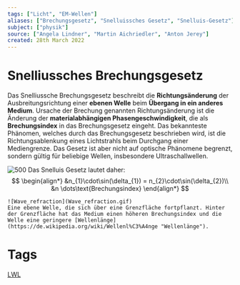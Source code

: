 ```yaml
---
tags: ["Licht", "EM-Wellen"]
aliases: ["Brechungsgesetz", "Snelluissches Gesetz", "Snelluis-Gesetz"]
subject: ["physik"]
source: ["Angela Lindner", "Martin Aichriedler", "Anton Jerey"]
created: 28th March 2022
---
```


# Snelliussches Brechungsgesetz
Das Snelliussche Brechungsgesetz beschreibt die **Richtungsänderung** der Ausbreitungsrichtung einer **ebenen Welle** beim **Übergang in ein anderes Medium**. Ursache der Brechung genannten Richtungsänderung ist die Änderung der **materialabhängigen Phasengeschwindigkeit**, die als **Brechungsindex** in das Brechungsgesetz eingeht. Das bekannteste Phänomen, welches durch das Brechungsgesetz beschrieben wird, ist die Richtungsablenkung eines Lichtstrahls beim Durchgang einer Mediengrenze. Das Gesetz ist aber nicht auf optische Phänomene begrenzt, sondern gültig für beliebige Wellen, insbesondere Ultraschallwellen.

![500](snelluisgesetz.png)
Das Snelluis Gesetz lautet daher:
$$
\begin{align*}
	&n_{1}\cdot\sin(\delta_{1}) = n_{2}\cdot\sin(\delta_{2})\\
	&n \dots\text{Brechungsindex}
\end{align*}
$$
```ad-note
![Wave_refraction](Wave_refraction.gif)
Eine ebene Welle, die sich über eine Grenzfläche fortpflanzt. Hinter der Grenzfläche hat das Medium einen höheren Brechungsindex und die Welle eine geringere [Wellenlänge](https://de.wikipedia.org/wiki/Wellenl%C3%A4nge "Wellenlänge").
```
# Tags
[LWL](../hf-technik/Lichtwellenleiter.md)
